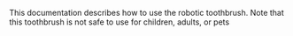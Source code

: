 This documentation describes how to use the  robotic
toothbrush.
Note that this toothbrush is not safe to use for children,
adults, or pets

